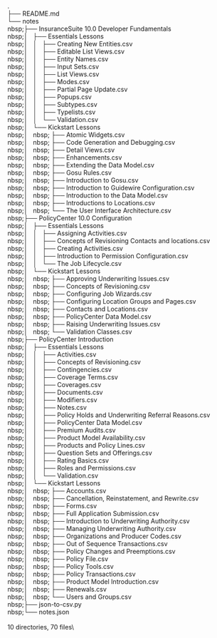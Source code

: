 .\
├── README.md\
└── notes\
    nbsp;├── InsuranceSuite 10.0 Developer Fundamentals\
    nbsp;│   ├── Essentials Lessons\
    nbsp;│   │   ├── Creating New Entities.csv\
    nbsp;│   │   ├── Editable List Views.csv\
    nbsp;│   │   ├── Entity Names.csv\
    nbsp;│   │   ├── Input Sets.csv\
    nbsp;│   │   ├── List Views.csv\
    nbsp;│   │   ├── Modes.csv\
    nbsp;│   │   ├── Partial Page Update.csv\
    nbsp;│   │   ├── Popups.csv\
    nbsp;│   │   ├── Subtypes.csv\
    nbsp;│   │   ├── Typelists.csv\
    nbsp;│   │   └── Validation.csv\
    nbsp;│   └── Kickstart Lessons\
    nbsp;│      nbsp; ├── Atomic Widgets.csv\
    nbsp;│      nbsp; ├── Code Generation and Debugging.csv\
    nbsp;│      nbsp; ├── Detail Views.csv\
    nbsp;│      nbsp; ├── Enhancements.csv\
    nbsp;│      nbsp; ├── Extending the Data Model.csv\
    nbsp;│      nbsp; ├── Gosu Rules.csv\
    nbsp;│      nbsp; ├── Introduction to Gosu.csv\
    nbsp;│      nbsp; ├── Introduction to Guidewire Configuration.csv\
    nbsp;│      nbsp; ├── Introduction to the Data Model.csv\
    nbsp;│      nbsp; ├── Introductions to Locations.csv\
    nbsp;│      nbsp; └── The User Interface Architecture.csv\
    nbsp;├── PolicyCenter 10.0 Configuration\
    nbsp;│   ├── Essentials Lessons\
    nbsp;│   │   ├── Assigning Activities.csv\
    nbsp;│   │   ├── Concepts of Revisioning Contacts and locations.csv\
    nbsp;│   │   ├── Creating Activities.csv\
    nbsp;│   │   ├── Introduction to Permission Configuration.csv\
    nbsp;│   │   └── The Job Lifecycle.csv\
    nbsp;│   └── Kickstart Lessons\
    nbsp;│      nbsp; ├── Approving Underwriting Issues.csv\
    nbsp;│      nbsp; ├── Concepts of Revisioning.csv\
    nbsp;│      nbsp; ├── Configuring Job Wizards.csv\
    nbsp;│      nbsp; ├── Configuring Location Groups and Pages.csv\
    nbsp;│      nbsp; ├── Contacts and Locations.csv\
    nbsp;│      nbsp; ├── PolicyCenter Data Model.csv\
    nbsp;│      nbsp; ├── Raising Underwriting Issues.csv\
    nbsp;│      nbsp; └── Validation Classes.csv\
    nbsp;├── PolicyCenter Introduction\
    nbsp;│   ├── Essentials Lessons\
    nbsp;│   │   ├── Activities.csv\
    nbsp;│   │   ├── Concepts of Revisioning.csv\
    nbsp;│   │   ├── Contingencies.csv\
    nbsp;│   │   ├── Coverage Terms.csv\
    nbsp;│   │   ├── Coverages.csv\
    nbsp;│   │   ├── Documents.csv\
    nbsp;│   │   ├── Modifiers.csv\
    nbsp;│   │   ├── Notes.csv\
    nbsp;│   │   ├── Policy Holds and Underwriting Referral Reasons.csv\
    nbsp;│   │   ├── PolicyCenter Data Model.csv\
    nbsp;│   │   ├── Premium Audits.csv\
    nbsp;│   │   ├── Product Model Availability.csv\
    nbsp;│   │   ├── Products and Policy Lines.csv\
    nbsp;│   │   ├── Question Sets and Offerings.csv\
    nbsp;│   │   ├── Rating Basics.csv\
    nbsp;│   │   ├── Roles and Permissions.csv\
    nbsp;│   │   └── Validation.csv\
    nbsp;│   └── Kickstart Lessons\
    nbsp;│      nbsp; ├── Accounts.csv\
    nbsp;│      nbsp; ├── Cancellation, Reinstatement, and Rewrite.csv\
    nbsp;│      nbsp; ├── Forms.csv\
    nbsp;│      nbsp; ├── Full Application Submission.csv\
    nbsp;│      nbsp; ├── Introduction to Underwriting Authority.csv\
    nbsp;│      nbsp; ├── Managing Underwriting Authority.csv\
    nbsp;│      nbsp; ├── Organizations and Producer Codes.csv\
    nbsp;│      nbsp; ├── Out of Sequence Transactions.csv\
    nbsp;│      nbsp; ├── Policy Changes and Preemptions.csv\
    nbsp;│      nbsp; ├── Policy File.csv\
    nbsp;│      nbsp; ├── Policy Tools.csv\
    nbsp;│      nbsp; ├── Policy Transactions.csv\
    nbsp;│      nbsp; ├── Product Model Introduction.csv\
    nbsp;│      nbsp; ├── Renewals.csv\
    nbsp;│      nbsp; └── Users and Groups.csv\
    nbsp;├── json-to-csv.py\
    nbsp;└── notes.json\
\
10 directories, 70 files\


